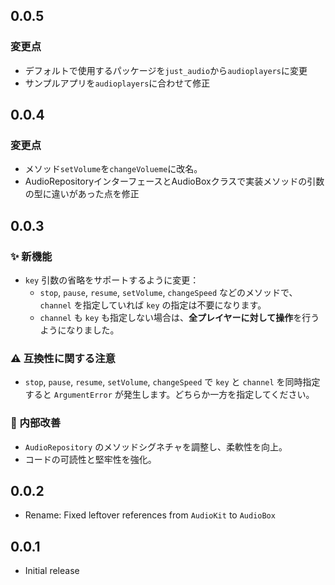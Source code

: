 ## 0.0.5

### 変更点
- デフォルトで使用するパッケージを`just_audio`から`audioplayers`に変更
- サンプルアプリを`audioplayers`に合わせて修正

## 0.0.4

### 変更点
- メソッド`setVolume`を`changeVolueme`に改名。
- AudioRepositoryインターフェースとAudioBoxクラスで実装メソッドの引数の型に違いがあった点を修正

## 0.0.3

### ✨ 新機能
- `key` 引数の省略をサポートするように変更：
  - `stop`, `pause`, `resume`, `setVolume`, `changeSpeed` などのメソッドで、`channel` を指定していれば `key` の指定は不要になります。
  - `channel` も `key` も指定しない場合は、**全プレイヤーに対して操作**を行うようになりました。

### ⚠️ 互換性に関する注意
- `stop`, `pause`, `resume`, `setVolume`, `changeSpeed` で `key` と `channel` を同時指定すると `ArgumentError` が発生します。どちらか一方を指定してください。

### 🧼 内部改善
- `AudioRepository` のメソッドシグネチャを調整し、柔軟性を向上。
- コードの可読性と堅牢性を強化。

## 0.0.2
- Rename: Fixed leftover references from `AudioKit` to `AudioBox`

## 0.0.1
- Initial release